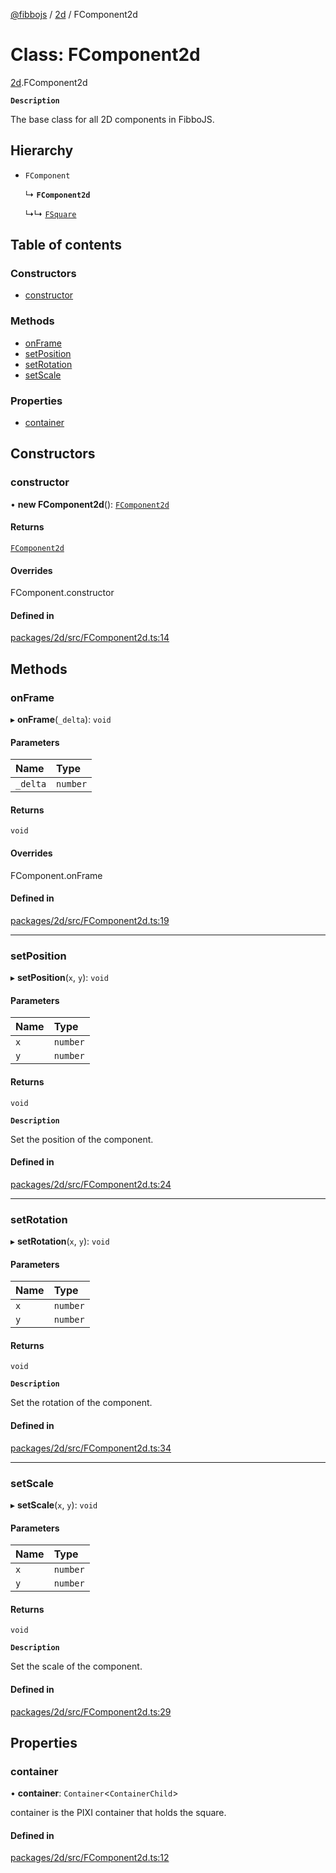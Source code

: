 [@fibbojs](/api/index)  / [2d](/api/modules/2d_src) / FComponent2d

# Class: FComponent2d

[2d](/api/modules/2d_src).FComponent2d

**`Description`**

The base class for all 2D components in FibboJS.

## Hierarchy

- `FComponent`

  ↳ **`FComponent2d`**

  ↳↳ [`FSquare`](2d_src.FSquare.md)

## Table of contents

### Constructors

- [constructor](2d_src.FComponent2d.md#constructor)

### Methods

- [onFrame](2d_src.FComponent2d.md#onframe)
- [setPosition](2d_src.FComponent2d.md#setposition)
- [setRotation](2d_src.FComponent2d.md#setrotation)
- [setScale](2d_src.FComponent2d.md#setscale)

### Properties

- [container](2d_src.FComponent2d.md#container)

## Constructors

### constructor

• **new FComponent2d**(): [`FComponent2d`](2d_src.FComponent2d.md)

#### Returns

[`FComponent2d`](2d_src.FComponent2d.md)

#### Overrides

FComponent.constructor

#### Defined in

[packages/2d/src/FComponent2d.ts:14](https://github.com/fibbojs/fibbo/blob/b3efc33731eef5a3996c7b1f098740f83fa3ec10/packages/2d/src/FComponent2d.ts#L14)

## Methods

### onFrame

▸ **onFrame**(`_delta`): `void`

#### Parameters

| Name | Type |
| :------ | :------ |
| `_delta` | `number` |

#### Returns

`void`

#### Overrides

FComponent.onFrame

#### Defined in

[packages/2d/src/FComponent2d.ts:19](https://github.com/fibbojs/fibbo/blob/b3efc33731eef5a3996c7b1f098740f83fa3ec10/packages/2d/src/FComponent2d.ts#L19)

___

### setPosition

▸ **setPosition**(`x`, `y`): `void`

#### Parameters

| Name | Type |
| :------ | :------ |
| `x` | `number` |
| `y` | `number` |

#### Returns

`void`

**`Description`**

Set the position of the component.

#### Defined in

[packages/2d/src/FComponent2d.ts:24](https://github.com/fibbojs/fibbo/blob/b3efc33731eef5a3996c7b1f098740f83fa3ec10/packages/2d/src/FComponent2d.ts#L24)

___

### setRotation

▸ **setRotation**(`x`, `y`): `void`

#### Parameters

| Name | Type |
| :------ | :------ |
| `x` | `number` |
| `y` | `number` |

#### Returns

`void`

**`Description`**

Set the rotation of the component.

#### Defined in

[packages/2d/src/FComponent2d.ts:34](https://github.com/fibbojs/fibbo/blob/b3efc33731eef5a3996c7b1f098740f83fa3ec10/packages/2d/src/FComponent2d.ts#L34)

___

### setScale

▸ **setScale**(`x`, `y`): `void`

#### Parameters

| Name | Type |
| :------ | :------ |
| `x` | `number` |
| `y` | `number` |

#### Returns

`void`

**`Description`**

Set the scale of the component.

#### Defined in

[packages/2d/src/FComponent2d.ts:29](https://github.com/fibbojs/fibbo/blob/b3efc33731eef5a3996c7b1f098740f83fa3ec10/packages/2d/src/FComponent2d.ts#L29)

## Properties

### container

• **container**: `Container`\<`ContainerChild`\>

container is the PIXI container that holds the square.

#### Defined in

[packages/2d/src/FComponent2d.ts:12](https://github.com/fibbojs/fibbo/blob/b3efc33731eef5a3996c7b1f098740f83fa3ec10/packages/2d/src/FComponent2d.ts#L12)
